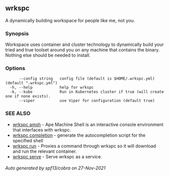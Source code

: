 ## wrkspc

A dynamically building workspace for people like me, not you.

### Synopsis


Workspace uses container and cluster technology to dynamically build your tried and true
toolset around you on any machine that contains the binary. Nothing else should
be needed to install.


### Options

```
      --config string   config file (default is $HOME/.wrkspc.yml) (default ".wrkspc.yml")
  -h, --help            help for wrkspc
  -k, --kube            Run in Kubernetes cluster if true (will create one if none exists).
      --viper           use Viper for configuration (default true)
```

### SEE ALSO

* [wrkspc amsh](wrkspc_amsh.md)	 - Ape Machine Shell is an interactive console environment that interfaces with wrkspc.
* [wrkspc completion](wrkspc_completion.md)	 - generate the autocompletion script for the specified shell
* [wrkspc run](wrkspc_run.md)	 - Proxies a command through wrkspc so it will download and run the relevant container.
* [wrkspc serve](wrkspc_serve.md)	 - Serve wrkspc as a service.

###### Auto generated by spf13/cobra on 27-Nov-2021
